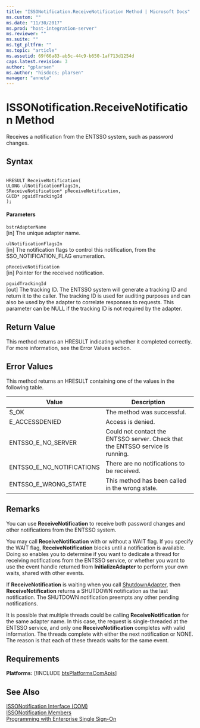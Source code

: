 ```yaml
---
title: "ISSONotification.ReceiveNotification Method | Microsoft Docs"
ms.custom: ""
ms.date: "11/30/2017"
ms.prod: "host-integration-server"
ms.reviewer: ""
ms.suite: ""
ms.tgt_pltfrm: ""
ms.topic: "article"
ms.assetid: 69f66a83-ab5c-44c9-b650-1af713d1254d
caps.latest.revision: 3
author: "gplarsen"
ms.author: "hisdocs; plarsen"
manager: "anneta"
---
```

# ISSONotification.ReceiveNotification Method
Receives a notification from the ENTSSO system, such as password changes.  
  
## Syntax  
  
```cpp#  
  
HRESULT ReceiveNotification(  
ULONG ulNotificationFlagsIn,  
SReceiveNotification* pReceiveNotification,  
GUID* pguidTrackingId  
);  
```  
  
#### Parameters  
 `bstrAdapterName`  
 [in] The unique adapter name.  
  
 `ulNotificationFlagsIn`  
 [in] The notification flags to control this notification, from the SSO_NOTIFICATION_FLAG enumeration.  
  
 `pReceiveNotification`  
 [in] Pointer for the received notification.  
  
 `pguidTrackingId`  
 [out] The tracking ID. The ENTSSO system will generate a tracking ID and return it to the caller. The tracking ID is used for auditing purposes and can also be used by the adapter to correlate responses to requests. This parameter can be NULL if the tracking ID is not required by the adapter.  
  
## Return Value  
 This method returns an HRESULT indicating whether it completed correctly. For more information, see the Error Values section.  
  
## Error Values  
 This method returns an HRESULT containing one of the values in the following table.  
  
|Value|Description|  
|-----------|-----------------|  
|S_OK|The method was successful.|  
|E_ACCESSDENIED|Access is denied.|  
|ENTSSO_E_NO_SERVER|Could not contact the ENTSSO server. Check that the ENTSSO service is running.|  
|ENTSSO_E_NO_NOTIFICATIONS|There are no notifications to be received.|  
|ENTSSO_E_WRONG_STATE|This method has been called in the wrong state.|  
  
## Remarks  
 You can use **ReceiveNotification** to receive both password changes and other notifications from the ENTSSO system.  
  
 You may call **ReceiveNotification** with or without a WAIT flag. If you specify the WAIT flag, **ReceiveNotification** blocks until a notification is available. Doing so enables you to determine if you want to dedicate a thread for receiving notifications from the ENTSSO service, or whether you want to use the event handle returned from **InitializeAdapter** to perform your own waits, shared with other events.  
  
 If **ReceiveNotification** is waiting when you call [ShutdownAdapter](../esso/issonotification-shutdownadapter-method.md), then **ReceiveNotification** returns a SHUTDOWN notification as the last notification. The SHUTDOWN notification preempts any other pending notifications.  
  
 It is possible that multiple threads could be calling **ReceiveNotification** for the same adapter name. In this case, the request is single-threaded at the ENTSSO service, and only one **ReceiveNotification** completes with valid information. The threads complete with either the next notification or NONE. The reason is that each of these threads waits for the same event.  
  
## Requirements  
 <strong>Platforms:</strong>  [!INCLUDE [btsPlatformsComApis](../includes/btsplatformscomapis-md.md)]  
  
## See Also  
 [ISSONotification Interface (COM)](../esso/issonotification-interface-com.md)   
 [ISSONotification Members](../esso/issonotification-members.md)   
 [Programming with Enterprise Single Sign-On](../esso/programming-with-enterprise-single-sign-on.md)